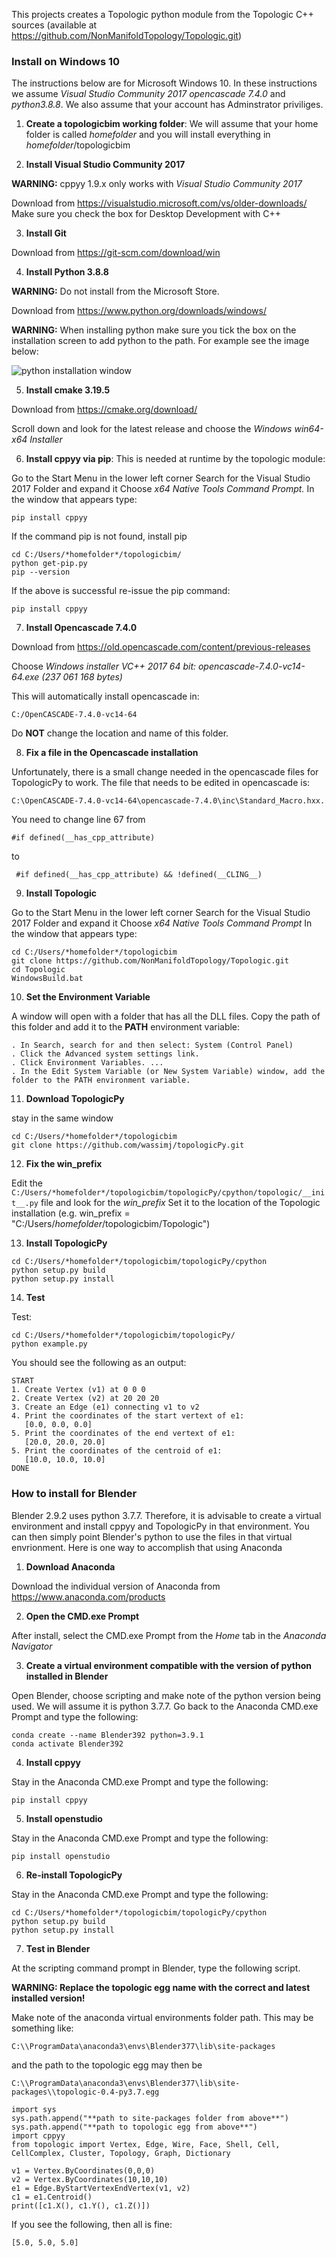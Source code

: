 This projects creates a Topologic python module from the Topologic C++ sources (available at https://github.com/NonManifoldTopology/Topologic.git)

### Install on Windows 10

The instructions below are for Microsoft Windows 10. In these instructions we assume *Visual Studio Community 2017* *opencascade 7.4.0* and *python3.8.8*. We also assume that your account has Adminstrator priviliges.

1. **Create a topologicbim working folder**: We will assume that your home folder is called *homefolder* and you will install everything in *homefolder*/topologicbim

2. **Install Visual Studio Community 2017**

**WARNING:** cppyy 1.9.x only works with *Visual Studio Community 2017* 

Download from https://visualstudio.microsoft.com/vs/older-downloads/
Make sure you check the box for Desktop Development with C++ 

3. **Install Git**

Download from https://git-scm.com/download/win

4. **Install Python 3.8.8**

**WARNING:** Do not install from the Microsoft Store.

Download from https://www.python.org/downloads/windows/

**WARNING:** When installing python make sure you tick the box on the installation screen to add python to the path. For example see the image below:

![python installation window](https://blog.uvm.edu/tbplante/files/2020/07/path-install.png)

5. **Install cmake 3.19.5**

Download from https://cmake.org/download/

Scroll down and look for the latest release and choose the *Windows win64-x64 Installer* 

6. **Install cppyy via pip**: This is needed at runtime by the topologic module:

Go to the Start Menu in the lower left corner Search for the Visual Studio 2017 Folder and expand it Choose *x64 Native Tools Command Prompt.* In the window that appears type:
```
pip install cppyy
```
If the command pip is not found, install pip
```
cd C:/Users/*homefolder*/topologicbim/
python get-pip.py
pip --version
```
If the above is successful re-issue the pip command:
```
pip install cppyy
```

7. **Install Opencascade 7.4.0**

Download from https://old.opencascade.com/content/previous-releases

Choose  *Windows installer VC++ 2017 64 bit: opencascade-7.4.0-vc14-64.exe (237 061 168 bytes)*

This will automatically install opencascade in:
```
C:/OpenCASCADE-7.4.0-vc14-64
```
Do **NOT** change the location and name of this folder.

8. **Fix a file in the Opencascade installation**

Unfortunately, there is a small change needed in the opencascade files for TopologicPy to work. The file that needs to be edited in opencascade is:
```
C:\OpenCASCADE-7.4.0-vc14-64\opencascade-7.4.0\inc\Standard_Macro.hxx.
```
You need to change line 67 from 
```
#if defined(__has_cpp_attribute)
```
to 
```
 #if defined(__has_cpp_attribute) && !defined(__CLING__)
```

9. **Install Topologic**

Go to the Start Menu in the lower left corner
Search for the Visual Studio 2017 Folder and expand it
Choose *x64 Native Tools Command Prompt*
In the window that appears type:
```
cd C:/Users/*homefolder*/topologicbim
git clone https://github.com/NonManifoldTopology/Topologic.git
cd Topologic
WindowsBuild.bat
```
10. **Set the Environment Variable**

A window will open with a folder that has all the DLL files. Copy the path of this folder and add it to the **PATH** environment variable:
```
. In Search, search for and then select: System (Control Panel)
. Click the Advanced system settings link.
. Click Environment Variables. ...
. In the Edit System Variable (or New System Variable) window, add the folder to the PATH environment variable.
```
11. **Download TopologicPy**

stay in the same window
```
cd C:/Users/*homefolder*/topologicbim
git clone https://github.com/wassimj/topologicPy.git
```
12. **Fix the win_prefix**

Edit the ```C:/Users/*homefolder*/topologicbim/topologicPy/cpython/topologic/__init__.py``` file and look for the *win_prefix*
Set it to the location of the Topologic installation (e.g. win_prefix = "C:/Users/*homefolder*/topologicbim/Topologic")

13. **Install TopologicPy**

```
cd C:/Users/*homefolder*/topologicbim/topologicPy/cpython
python setup.py build
python setup.py install
```

14. **Test**

Test:
```
cd C:/Users/*homefolder*/topologicbim/topologicPy/
python example.py
```
You should see the following as an output:
```
START
1. Create Vertex (v1) at 0 0 0
2. Create Vertex (v2) at 20 20 20
3. Create an Edge (e1) connecting v1 to v2
4. Print the coordinates of the start vertext of e1:
   [0.0, 0.0, 0.0]
5. Print the coordinates of the end vertext of e1:
   [20.0, 20.0, 20.0]
5. Print the coordinates of the centroid of e1:
   [10.0, 10.0, 10.0]
DONE
```
### How to install for Blender

Blender 2.9.2 uses python 3.7.7. Therefore, it is advisable to create a virtual environment and install cppyy and TopologicPy in that environment. You can then simply point Blender's python to use the files in that virtual envrionment. Here is one way to accomplish that using Anaconda

1. **Download Anaconda** 

Download the individual version of Anaconda from https://www.anaconda.com/products

2. **Open the CMD.exe Prompt**

After install, select the CMD.exe Prompt from the *Home* tab in the *Anaconda Navigator*

3. **Create a virtual environment compatible with the version of python installed in Blender**

Open Blender, choose scripting and make note of the python version being used. We will assume it is python 3.7.7. Go back to the Anaconda CMD.exe Prompt and type the following:

```
conda create --name Blender392 python=3.9.1
conda activate Blender392
```

4. **Install cppyy**

Stay in the Anaconda CMD.exe Prompt and type the following:

```
pip install cppyy
```
5. **Install openstudio**

Stay in the Anaconda CMD.exe Prompt and type the following:

```
pip install openstudio
```

6. **Re-install TopologicPy**

Stay in the Anaconda CMD.exe Prompt and type the following:

```
cd C:/Users/*homefolder*/topologicbim/topologicPy/cpython
python setup.py build
python setup.py install
```
7. **Test in Blender**

At the scripting command prompt in Blender, type the following script.

**WARNING: Replace the topologic egg name with the correct and latest installed version!**

Make note of the anaconda virtual environments folder path. This may be something like:

```
C:\\ProgramData\anaconda3\envs\Blender377\lib\site-packages
```
and the path to the topologic egg may then be
```
C:\\ProgramData\anaconda3\envs\Blender377\lib\site-packages\\topologic-0.4-py3.7.egg
```

```
import sys
sys.path.append("**path to site-packages folder from above**")
sys.path.append("**path to topologic egg from above**")
import cppyy
from topologic import Vertex, Edge, Wire, Face, Shell, Cell, CellComplex, Cluster, Topology, Graph, Dictionary

v1 = Vertex.ByCoordinates(0,0,0)
v2 = Vertex.ByCoordinates(10,10,10)
e1 = Edge.ByStartVertexEndVertex(v1, v2)
c1 = e1.Centroid()
print([c1.X(), c1.Y(), c1.Z()])
```

If you see the following, then all is fine:

```
[5.0, 5.0, 5.0]
```
